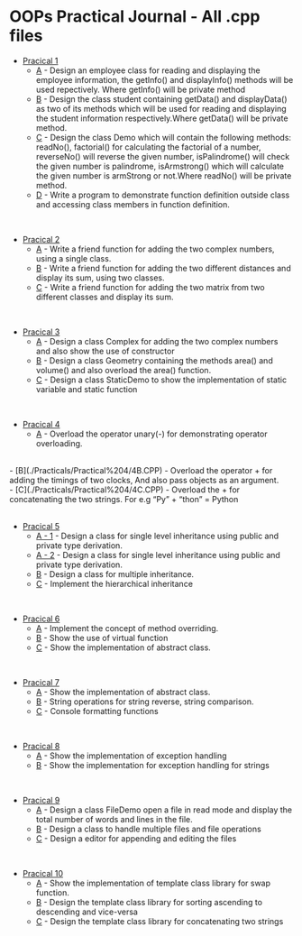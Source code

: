 # OOPs Practical Journal - All .cpp files

- [Pracical 1](./Practicals/Practical%201/)
    - [A](./Practicals/Practical%201/1a.CPP) - Design an employee class for reading and displaying the employee information, the 
getInfo() and displayInfo() methods will be used repectively. Where getInfo() will 
be private method <br>
    - [B](./Practicals/Practical%201/1b.CPP) - Design the class student containing getData() and displayData() as two of its 
methods which will be used for reading and displaying the student information 
respectively.Where getData() will be private method. <br>
    - [C](./Practicals/Practical%201/1c.CPP) - Design the class Demo which will contain the following methods: readNo(),
factorial() for calculating the factorial of a number, reverseNo() will reverse the 
given number, isPalindrome() will check the given number is palindrome, 
isArmstrong() which will calculate the given number is armStrong or not.Where 
readNo() will be private method. <br>
    - [D](./Practicals/Practical%201/1D.CPP) - Write a program to demonstrate function definition outside class and accessing 
class members in function definition. <br>

<br>

- [Pracical 2](./Practicals/Practical%202/)
    - [A](./Practicals/Practical%202/2A.CPP) - Write a friend function for adding the two complex numbers, using a single class. <br>
    - [B](./Practicals/Practical%202/2B.CPP) - Write a friend function for adding the two different distances and display its sum, 
using two classes. <br> 
    - [C](./Practicals/Practical%202/2C.CPP) - Write a friend function for adding the two matrix from two different classes and 
display its sum. <br>

<br>

- [Pracical 3](./Practicals/Practical%203/)
    - [A](./Practicals/Practical%203/3a.cpp) - Design a class Complex for adding the two complex numbers and also show the 
use of constructor <br>
    - [B](./Practicals/Practical%203/3b.cpp) - Design a class Geometry containing the methods area() and volume() and also 
overload the area() function. <br> 
    - [C](./Practicals/Practical%203/3c.cpp) - Design a class StaticDemo to show the implementation of static variable and static 
function <br>

<br>

- [Pracical 4](./Practicals/Practical%204/)
    - [A](./Practicals/Practical%204/4a.cpp) - Overload the operator unary(-) for demonstrating operator overloading.
 <br>
    - [B](./Practicals/Practical%204/4B.CPP) - Overload the operator + for adding the timings of two clocks, And also pass objects 
as an argument.
 <br>
    - [C](./Practicals/Practical%204/4C.CPP) - Overload the + for concatenating the two strings. For e.g “Py” + “thon” = Python <br>

<br>

- [Pracical 5](./Practicals/Practical%205/)
    - [A - 1](./Practicals/Practical%205/5a1.cpp) - Design a class for single level inheritance using public and private type derivation. <br>
    - [A - 2](./Practicals/Practical%205/5a2.cpp) - Design a class for single level inheritance using public and private type derivation. <br>
    - [B](./Practicals/Practical%205/5b.cpp) - Design a class for multiple inheritance. <br>
    - [C](./Practicals/Practical%205/5c.cpp) - Implement the hierarchical inheritance <br>

<br>

- [Pracical 6](./Practicals/Practical%206/)
    - [A](./Practicals/Practical%206/6a.cpp) - Implement the concept of method overriding. <br>
    - [B](./Practicals/Practical%206/6b.cpp) - Show the use of virtual function <br>
    - [C](./Practicals/Practical%206/6c.cpp) - Show the implementation of abstract class. <br>

<br>

- [Pracical 7](./Practicals/Practical%207/)
    - [A](./Practicals/Practical%207/7A.CPP) - Show the implementation of abstract class. <br>
    - [B](./Practicals/Practical%207/7b.cpp) - String operations for string reverse, string comparison. <br>
    - [C](./Practicals/Practical%207/7c.cpp) - Console formatting functions <br>

<br>

- [Pracical 8](./Practicals/Practical%208/)
    - [A](./Practicals/Practical%208/8a.cpp) - Show the implementation of exception handling <br>
    - [B](./Practicals/Practical%208/8b.cpp) - Show the implementation for exception handling for strings <br>

<br>

- [Pracical 9](./Practicals/Practical%209/)
    - [A](./Practicals/Practical%209/9a.cpp) - Design a class FileDemo open a file in read mode and display the total number of 
words and lines in the file. <br>
    - [B](./Practicals/Practical%209/9b.cpp) - Design a class to handle multiple files and file operations <br>
    - [C](./Practicals/Practical%209/9c.cpp) - Design a editor for appending and editing the files <br>

<br>

- [Pracical 10](./Practicals/Practical%2010/)
    - [A](./Practicals/Practical%2010/10a.cpp) - Show the implementation of template class library for swap 
function. <br>
    - [B](./Practicals/Practical%2010/10b.cpp) - Design the template class library for sorting ascending to 
descending and vice-versa <br>
    - [C](./Practicals/Practical%2010/10c.cpp) - Design the template class library for concatenating two strings <br>

